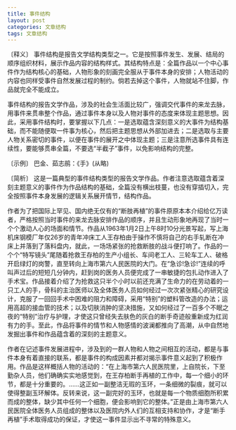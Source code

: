 ```yaml
---
title: 事件结构
layout: post
categories: 文章结构
tags: 文章结构
---
```


〔释义〕 事件结构是报告文学结构类型之一。它是按照事件发生、发展、结局的顺序组织材料，展示作品内容的结构样式。其结构特点是：全篇作品以一个中心事件作为结构核心的基础，人物形象的刻画完全服从于事件本身的安排；人物活动的内容也同样受事件自然发展过程的制约。倘若去掉这个事件，人物就站不住脚，作品就完全不能成立。

事件结构的报告文学作品，涉及的社会生活面比较广，强调交代事件的来龙去脉，用事件来贯串整个作品，通过事件本身以及人物对事件的态度来体现主题思想。因此，采用事件结构时，要掌握以下几点：一是选取蕴含深刻意义的大事件为结构基础，而不能随便取一件事为核心，然后把主题思想从外部加进去；二是选取与主要人物关系密切的事件，以便在事件的展开之中体现主题；三是注意所选事件具有连续性，要能够贯串全篇，不要选“半截子”事件，以免影响结构的完整。

〔示例〕 巴金、茹志鹃：《手》(从略)

〔简析〕 这是一篇典型的事件结构类型的报告文学作品。作者注意选取蕴含着深刻主题意义的事件作为作品结构的基础，全篇没有横出枝蔓，也没有穿插切入，完全按照事件本身发展的逻辑关系展开情节，结构作品。

作者为了把国际上罕见、国内绝无仅有的“断肢再植”的事件原原本本介绍给亿万读者，严格按照当时事件的来龙去脉安排作品的顺序，并且生动形象地再现了当时一个个激动人心的场面和情节。作品从1963年1月2日上午8时10分光景写起，写上海机床钢模厂年仅26岁的青年冲床工人王存柏由于操作不慎将自己的右手轧断在冲床上并落到了落料盘内，就此，一场场紧张的抢救断肢的战斗便打响了。作品的一个个“特写镜头”尾随着抢救王存柏的生产小组长、车间老工人、三轮车工人、破格开启绿灯的岗警，直至转向上海市第六人民医院的大门。在“急诊!急诊!”连续的呼叫声过后的短短几分钟内，赶到岗的医务人员便完成了一串敏捷的包扎动作进入了手术宝。作品接着介绍了为抢救这只半个小时以前还充满了生命力的在劳动着的一只工人的手，骨科的主治医师以及全体医务人员如何经过一次次紧张精心的研究设计，克服了一回回手术中困难的阻力和障碍，采用“特别”的塑料管改造的办法；运用高超的接血管的技术；以及切肤消肿的坚决措施，又如何经过了一百多个不眠之夜的“特别”治疗与护理，才使这只曾经失去肤色的灰白的断手奇迹般重新成为红润有力的手。至此，作品将事件的情节和人物感情的波澜都推向了高潮，从中自然地发掘出事件和作品蕴含着的深刻的主题意义。

作者在记述事件发展进程中，涉及到的一群人物和人物之间相互的活动，都是与事件本身有着直接的联系，都是事件的构成因素并都对揭示事件意义起到了积极作用。作品是这样概括人物的活动的：“在上海市第六人民医院里，上自院长，下至勤杂人员，他们确确实实地感觉到，在王存柏断手再植的工作中，每一个细小的环节，都是十分重要的。……这正如一副整洁无瑕的玉环，一条细微的裂痕，就可以使得整副玉环解体。反转来说，这一副完好的玉环，也就是每一个物质细胞所积累而成的整体，缺少其中任何一个细胞，便会影响到它的整体。”正是由上海市第六人民医院全体医务人员组成的整体以及医院内外人们的互相支持和协作，才是“断手再植”手术取得成功的保证，才使这一事件显示出不寻常的特殊意义。 